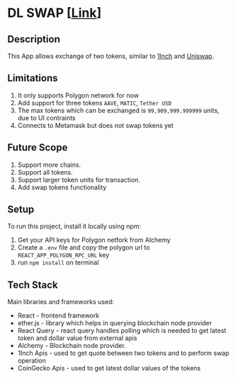 # DL SWAP [[Link]()]

## Description

This App allows exchange of two tokens, similar to [1Inch](https://app.1inch.io/#/137/simple/swap/AAVE/MATIC) and [Uniswap](https://app.uniswap.org/#/swap).

## Limitations

1. It only supports Polygon network for now
2. Add support for three tokens `AAVE`, `MATIC`, `Tether USD`
3. The max tokens which can be exchanged is `99,909,999.999999` units, due to UI contraints
4. Connects to Metamask but does not swap tokens yet

## Future Scope

1. Support more chains.
2. Support all tokens.
3. Support larger token units for transaction.
4. Add swap tokens functionality

## Setup

To run this project, install it locally using npm:

1. Get your API keys for Polygon netfork from Alchemy
2. Create a `.env` file and copy the polygon url to `REACT_APP_POLYGON_RPC_URL` key
3. run `npm install` on terminal

## Tech Stack

Main libraries and frameworks used:

- React - frontend framework
- ether.js - library which helps in querying blockchain node provider
- React Query - react query handles polling which is needed to get latest token and dollar value from external apis
- Alchemy - Blockchain node provider.
- 1Inch Apis - used to get quote between two tokens and to perform swap operation
- CoinGecko Apis - used to get latest dollar values of the tokens
